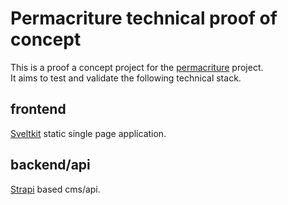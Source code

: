 # Permacriture technical proof of concept

This is a proof a concept project for the [permacriture](https://permacriture.org) project.  
It aims to test and validate the following technical stack. 

## frontend
[Sveltkit](https://kit.svelte.dev/) static single page application. 

## backend/api

[Strapi](https://strapi.io/) based cms/api.
